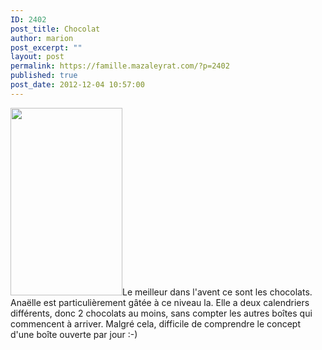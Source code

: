 ```yaml
---
ID: 2402
post_title: Chocolat
author: marion
post_excerpt: ""
layout: post
permalink: https://famille.mazaleyrat.com/?p=2402
published: true
post_date: 2012-12-04 10:57:00
---
```

<a href="http://famille.mazaleyrat.com/wp-content/uploads/2012/12/wpid-IMAG06211.jpg"><img src="http://famille.mazaleyrat.com/wp-content/uploads/2012/12/wpid-IMAG06211-179x300.jpg" alt="" title="calendrier" width="179" height="300" class="alignleft size-medium wp-image-2406" /></a>Le meilleur dans l'avent ce sont les chocolats. Anaëlle est particulièrement gâtée à ce niveau la. Elle a deux calendriers différents, donc 2 chocolats au moins, sans compter les autres boîtes qui commencent à arriver. Malgré cela, difficile de comprendre le concept d'une boîte ouverte par jour :-)
